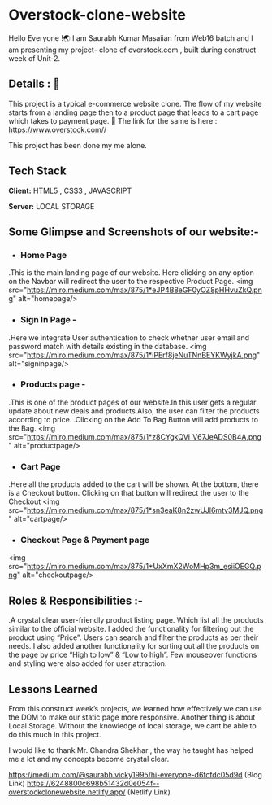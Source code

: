 # Overstock-clone-website

Hello Everyone !🌏 I am Saurabh Kumar Masaiian from Web16 batch and I am presenting my project- clone of overstock.com , built during construct week of Unit-2.


## Details : 🔭

This project is a typical e-commerce website clone. The flow of my website starts from a landing page then to a product page that leads to a cart page which takes to payment page.
🚀 The link for the same is here : https://www.overstock.com//

This project has been done my me alone.

## Tech Stack

**Client:** HTML5 , CSS3 , JAVASCRIPT

**Server:** LOCAL STORAGE


## Some Glimpse and Screenshots of our website:-
- ### Home Page
.This is the main landing page of our website. Here clicking on any option on the Navbar will redirect the user to the respective Product Page.
<img src="https://miro.medium.com/max/875/1*eJP4B8eGF0yOZ8pHHvuZkQ.png" alt="homepage/>
- ### Sign In Page -
.Here we integrate User authentication to check whether user email and password match with details existing in the database.
<img src="https://miro.medium.com/max/875/1*iPErf8jeNuTNnBEYKWyjkA.png" alt="signinpage/>

- ### Products page -
.This is one of the product pages of our website.In this user gets a regular update about new deals and products.Also, the user can filter the products according to price.
.Clicking on the Add To Bag Button will add products to the Bag.
<img src="https://miro.medium.com/max/875/1*z8CYgkQVi_V67JeADS0B4A.png" alt="productpage/>

- ### Cart Page
.Here all the products added to the cart will be shown. At the bottom, there is a Checkout button. Clicking on that button will redirect the user to the Checkout
<img src="https://miro.medium.com/max/875/1*sn3eaK8n2zwUJl6mtv3MJQ.png" alt="cartpage/>

- ### Checkout Page & Payment page
<img src="https://miro.medium.com/max/875/1*UxXmX2WoMHp3m_esiiOEGQ.png" alt="checkoutpage/>

## Roles & Responsibilities :-
.A crystal clear user-friendly product listing page. Which list all the products similar to the official website. I added the functionality for filtering out the product using “Price”. Users can search and filter the products as per their needs. I also added another functionality for sorting out all the products on the page by price “High to low” & “Low to high”. Few mouseover functions and styling were also added for user attraction.
    
## Lessons Learned
From this construct week’s projects, we learned how effectively we can use the DOM to make our static page more responsive. Another thing is about Local Storage. Without the knowledge of local storage, we cant be able to do this much in this project.

I would like to thank Mr. Chandra Shekhar , the way he taught has helped me a lot and my concepts become crystal clear.

https://medium.com/@saurabh.vicky1995/hi-everyone-d6fcfdc05d9d  (Blog Link)
https://6248800c698b51432d0e054f--overstockclonewebsite.netlify.app/ (Netlify Link)
